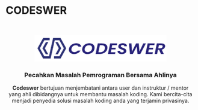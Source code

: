 # CODESWER
<br />
<p align="center">
  <a href="https://github.com/rg-km/final-project-engineering-54">
    <img src="./frontend/public/asset/img/logo-codeswer.png" alt="Logo" width="350" height="70">
  </a>

<h3 align="center">Pecahkan Masalah Pemrograman Bersama Ahlinya</h3>

<p align="center">
    <strong>Codeswer</strong> bertujuan menjembatani antara user dan instruktur / mentor yang ahli dibidangnya untuk membantu masalah koding.
    Kami bercita-cita menjadi penyedia solusi masalah koding anda yang  terjamin privasinya.
    <br />
    <br />
    <br />
  </p>
</p>


